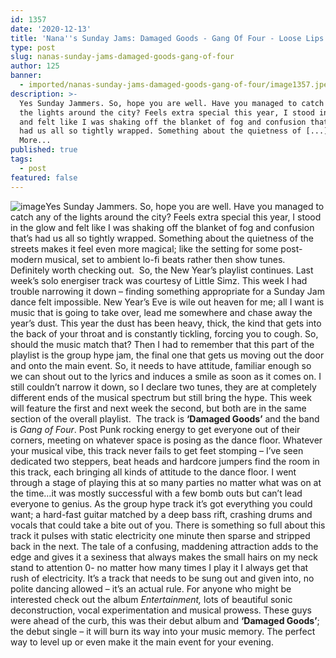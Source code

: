 ```yaml
---
id: 1357
date: '2020-12-13'
title: 'Nana''s Sunday Jams: Damaged Goods - Gang Of Four - Loose Lips'
type: post
slug: nanas-sunday-jams-damaged-goods-gang-of-four
author: 125
banner:
  - imported/nanas-sunday-jams-damaged-goods-gang-of-four/image1357.jpeg
description: >-
  Yes Sunday Jammers. So, hope you are well. Have you managed to catch any of
  the lights around the city? Feels extra special this year, I stood in the glow
  and felt like I was shaking off the blanket of fog and confusion that&rsquo;s
  had us all so tightly wrapped. Something about the quietness of [...]Read
  More...
published: true
tags:
  - post
featured: false
---
```

![image](../imported/nanas-sunday-jams-damaged-goods-gang-of-four/image1357.jpeg)Yes Sunday Jammers. So, hope you are well. Have you managed to catch any of the lights around the city? Feels extra special this year, I stood in the glow and felt like I was shaking off the blanket of fog and confusion that’s had us all so tightly wrapped. Something about the quietness of the streets makes it feel even more magical; like the setting for some post-modern musical, set to ambient lo-fi beats rather then show tunes. Definitely worth checking out.  So, the New Year’s playlist continues. Last week’s solo energiser track was courtesy of Little Simz. This week I had trouble narrowing it down – finding something appropriate for a Sunday Jam dance felt impossible. New Year’s Eve is wile out heaven for me; all I want is music that is going to take over, lead me somewhere and chase away the year’s dust. This year the dust has been heavy, thick, the kind that gets into the back of your throat and is constantly tickling, forcing you to cough. So, should the music match that? Then I had to remember that this part of the playlist is the group hype jam, the final one that gets us moving out the door and onto the main event. So, it needs to have attitude, familiar enough so we can shout out to the lyrics and induces a smile as soon as it comes on. I still couldn’t narrow it down, so I declare two tunes, they are at completely different ends of the musical spectrum but still bring the hype. This week will feature the first and next week the second, but both are in the same section of the overall playlist.  The track is **‘Damaged Goods’** and the band is _Gang of Four_. Post Punk rocking energy to get everyone out of their corners, meeting on whatever space is posing as the dance floor. Whatever your musical vibe, this track never fails to get feet stomping – I’ve seen dedicated two steppers, beat heads and hardcore jumpers find the room in this track, each bringing all kinds of attitude to the dance floor. I went through a stage of playing this at so many parties no matter what was on at the time…it was mostly successful with a few bomb outs but can’t lead everyone to genius. As the group hype track it’s got everything you could want; a hard-fast guitar matched by a deep bass rift, crashing drums and vocals that could take a bite out of you. There is something so full about this track it pulses with static electricity one minute then sparse and stripped back in the next. The tale of a confusing, maddening attraction adds to the edge and gives it a sexiness that always makes the small hairs on my neck stand to attention 0- no matter how many times I play it I always get that rush of electricity. It’s a track that needs to be sung out and given into, no polite dancing allowed – it’s an actual rule. For anyone who might be interested check out the album _Entertainment,_ lots of beautiful sonic deconstruction, vocal experimentation and musical prowess. These guys were ahead of the curb, this was their debut album and **‘Damaged Goods’**; the debut single – it will burn its way into your music memory. The perfect way to level up or even make it the main event for your evening.